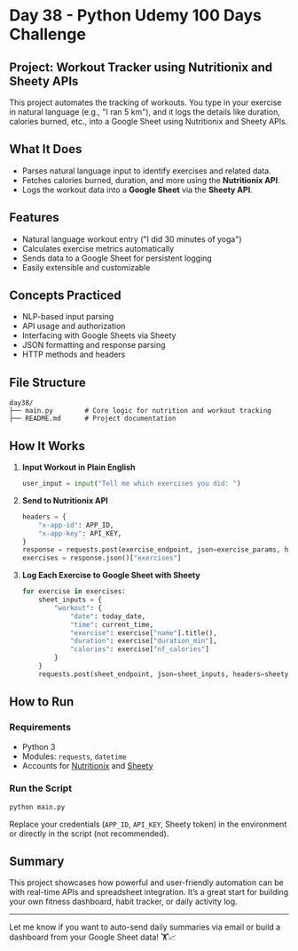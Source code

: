 # Day 38 - Python Udemy 100 Days Challenge

## Project: Workout Tracker using Nutritionix and Sheety APIs
This project automates the tracking of workouts. You type in your exercise in natural language (e.g., "I ran 5 km"), and it logs the details like duration, calories burned, etc., into a Google Sheet using Nutritionix and Sheety APIs.

## What It Does
- Parses natural language input to identify exercises and related data.
- Fetches calories burned, duration, and more using the **Nutritionix API**.
- Logs the workout data into a **Google Sheet** via the **Sheety API**.

## Features
- Natural language workout entry ("I did 30 minutes of yoga")
- Calculates exercise metrics automatically
- Sends data to a Google Sheet for persistent logging
- Easily extensible and customizable

## Concepts Practiced
- NLP-based input parsing
- API usage and authorization
- Interfacing with Google Sheets via Sheety
- JSON formatting and response parsing
- HTTP methods and headers

## File Structure
```
day38/
├── main.py        # Core logic for nutrition and workout tracking
├── README.md      # Project documentation
```

## How It Works
1. **Input Workout in Plain English**
   ```python
   user_input = input("Tell me which exercises you did: ")
   ```

2. **Send to Nutritionix API**
   ```python
   headers = {
       "x-app-id": APP_ID,
       "x-app-key": API_KEY,
   }
   response = requests.post(exercise_endpoint, json=exercise_params, headers=headers)
   exercises = response.json()["exercises"]
   ```

3. **Log Each Exercise to Google Sheet with Sheety**
   ```python
   for exercise in exercises:
       sheet_inputs = {
           "workout": {
               "date": today_date,
               "time": current_time,
               "exercise": exercise["name"].title(),
               "duration": exercise["duration_min"],
               "calories": exercise["nf_calories"]
           }
       }
       requests.post(sheet_endpoint, json=sheet_inputs, headers=sheety_headers)
   ```

## How to Run
### Requirements
- Python 3
- Modules: `requests`, `datetime`
- Accounts for [Nutritionix](https://developer.nutritionix.com/) and [Sheety](https://sheety.co/)

### Run the Script
```bash
python main.py
```
Replace your credentials (`APP_ID`, `API_KEY`, Sheety token) in the environment or directly in the script (not recommended).

## Summary
This project showcases how powerful and user-friendly automation can be with real-time APIs and spreadsheet integration. It’s a great start for building your own fitness dashboard, habit tracker, or daily activity log.

---
Let me know if you want to auto-send daily summaries via email or build a dashboard from your Google Sheet data! 🏋️📈